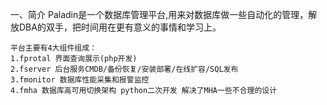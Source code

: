 一、简介
    Paladin是一个数据库管理平台,用来对数据库做一些自动化的管理，解放DBA的双手，把时间用在更有意义的事情和学习上。
	
    平台主要有4大组件组成：
	1.fprotal 界面查询展示(php开发)
	2.fserver 后台服务CMDB/备份恢复/安装部署/在线扩容/SQL发布
	3.fmonitor 数据库性能采集和报警监控 
	4.fmha 数据库高可用切换架构 python二次开发 解决了MHA一些不合理的设计 

